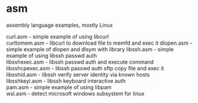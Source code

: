 # asm
assembly language examples, mostly Linux  

curl.asm - simple example of using libcurl   
curltomem.asm - libcurl to download file to memfd and exec it
dlopen.asm - simple example of dlopen and dlsym with library
libssh.asm - simple example of using libssh passwd auth  
libsshexec.asm - libssh passwd auth and execute command  
libsshcpexec.asm - libssh passwd auth sftp copy file and exec it  
libsshid.asm - libssh verify server identity via known hosts  
libsshkeyi.asm - libssh keyboard interactive auth  
pam.asm - simple example of using libpam   
wsl.asm - detect microsoft windows subsystem for linux  
